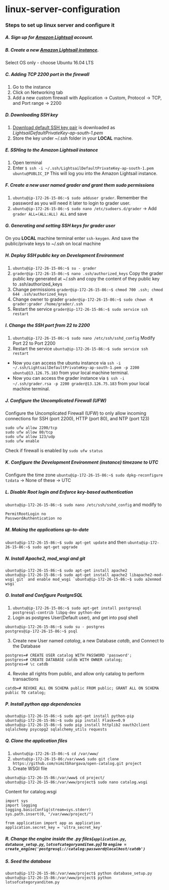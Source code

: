 # linux-server-configuration

### Steps to set up linux server and configure it

##### A. Sign up for [Amazon Lightsail](https://lightsail.aws.amazon.com) account.
##### B. Create a new [Amazon Lightsail instance](https://lightsail.aws.amazon.com/ls/webapp/create/instance).
Select OS only - choose Ubuntu 16.04 LTS
##### C. Adding TCP 2200 port in the firewall
1. Go to the instance
2. Click on Networking tab
3. Add a new custom firewall with Application -> Custom, Protocol -> TCP, and Port range -> 2200
##### D. Downloading SSH key
 1. [Download default SSH key pair](https://lightsail.aws.amazon.com/ls/webapp/account/keys) is downloaded as *LightsailDefaultPrivateKey-ap-south-1.pem*
 2. Store the key under ~/.ssh folder in your **LOCAL** machine.
##### E. SSHing to the Amazon Lightsail instance
1. Open terminal
2. Enter `$ ssh -i ~/.ssh/LightsailDefaultPrivateKey-ap-south-1.pem ubuntu@PUBLIC_IP` This will log you into the Amazon Lightsail instance.
##### F. Create a new user named grader and grant them sudo permissions
1. `ubuntu@ip-172-26-15-86:~$ sudo adduser grader`. Remember the password as you will need it later to login to grader user. 
2. `ubuntu@ip-172-26-15-86:~$ sudo nano /etc/sudoers.d/grader` -> Add `grader ALL=(ALL:ALL) ALL` and save
##### G. Generating and setting SSH keys for grader user
On you **LOCAL** machine terminal enter `ssh-keygen`. And save the public/private keys to ~/.ssh on local machine
##### H. Deploy SSH public key on Development Environment
1. `ubuntu@ip-172-26-15-86:~$ su - grader`
2. `grader@ip-172-26-15-86:~$ nano .ssh/authorized_keys` Copy the grader public key generated at ~/.ssh and copy the content of they public key to .ssh/authorized_keys
3. Change permissions `grader@ip-172-26-15-86:~$ chmod 700 .ssh; chmod 644 .ssh/authorized_keys`
4. Change owner to grader `grader@ip-172-26-15-86:~$ sudo chown -R grader:grader /home/grader/.ssh`
5. Restart the service `grader@ip-172-26-15-86:~$ sudo service ssh restart`
##### I. Change the SSH port from 22 to 2200
1. `ubuntu@ip-172-26-15-86:~$ sudo nano /etc/ssh/sshd_config` Modify Port 22 to Port 2200
2. Restart the service `ubuntu@ip-172-26-15-86:~$ sudo service ssh restart`
- Now you can access the ubuntu instance via `ssh -i ~/.ssh/LightsailDefaultPrivateKey-ap-south-1.pem -p 2200 ubuntu@13.126.75.183` from your local machine terminal. 
- Now you can access the grader instance via `$ ssh -i ~/.ssh/grader.rsa -p 2200 grader@13.126.75.183` from your local machine terminal. 
##### J. Configure the Uncomplicated Firewall (UFW)
Configure the Uncomplicated Firewall (UFW) to only allow incoming connections for SSH (port 2200), HTTP (port 80), and NTP (port 123)
```
sudo ufw allow 2200/tcp
sudo ufw allow 80/tcp
sudo ufw allow 123/udp
sudo ufw enable 
```
Check if firewall is enabled by `sudo ufw status`
##### K. Configure the Development Environment (instance) timezone to UTC
Configure the time zone `ubuntu@ip-172-26-15-86:~$ sudo dpkg-reconfigure tzdata` -> None of these -> UTC
##### L. Disable Root login and Enforce key-based authentication
`ubuntu@ip-172-26-15-86:~$ sudo nano /etc/ssh/sshd_config` 
and modify to 
```
PermitRootLogin no
PasswordAuthentication no
```
##### M. Making the applications up-to-date
`ubuntu@ip-172-26-15-86:~$ sudo apt-get update` and then `ubuntu@ip-172-26-15-86:~$ sudo apt-get upgrade`
##### N. Install Apache2, mod_wsgi and git
```
ubuntu@ip-172-26-15-86:~$ sudo apt-get install apache2
ubuntu@ip-172-26-15-86:~$ sudo apt-get install apache2 libapache2-mod-wsgi git` and enable mod_wsgi `ubuntu@ip-172-26-15-86:~$ sudo a2enmod wsgi`
```
##### O. Install and Configure PostgreSQL
1. `ubuntu@ip-172-26-15-86:~$ sudo apt-get install postgresql postgresql-contrib libpq-dev python-dev`
2. Login as postgres User(Default user), and get into psql shell 
```
ubuntu@ip-172-26-15-86:~$ sudo su - postgres
postgres@ip-172-26-15-86:~$ psql
```
3. Create new User named *catalog*, a new Database *catdb*, and Connect to the Database
```
postgres=# CREATE USER catalog WITH PASSWORD 'password';
postgres=# CREATE DATABASE catdb WITH OWNER catalog;
postgres=# \c catdb
```
4. Revoke all rights from public, and allow only catalog to perform transactions
```
catdb=# REVOKE ALL ON SCHEMA public FROM public; GRANT ALL ON SCHEMA public TO catalog;
```
##### P. Install python app dependencies
```
ubuntu@ip-172-26-15-86:~$ sudo apt-get install python-pip
ubuntu@ip-172-26-15-86:~$ sudo pip install Flask==0.9
ubuntu@ip-172-26-15-86:~$ sudo pip install httplib2 oauth2client sqlalchemy psycopg2 sqlalchemy_utils requests
```
##### Q. Clone the application files
1. `ubuntu@ip-172-26-15-86:~$ cd /var/www/`
2. `ubuntu@ip-172-26-15-86:/var/www$ sudo git clone https://github.com/nimitbhargava/open-catalog.git project`
3. Create WSGI file
```
ubuntu@ip-172-26-15-86:/var/www$ cd project/
ubuntu@ip-172-26-15-86:/var/www/project$ sudo nano catalog.wsgi
```
Content for catalog.wsgi
```
import sys
import logging
logging.basicConfig(stream=sys.stderr)
sys.path.insert(0, "/var/www/project/")

from application import app as application
application.secret_key = 'ultra_secret_key'
```
##### R. Change the engine inside the .py files(`application.py`, `database_setup.py`, `lotsofcategoryanditem.py`) to `engine = create_engine('postgresql://catalog:password@localhost/catdb')`
##### S. Seed the database
```
ubuntu@ip-172-26-15-86:/var/www/project$ python database_setup.py
ubuntu@ip-172-26-15-86:/var/www/project$ python lotsofcategoryanditem.py
```

